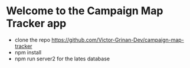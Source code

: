 # Welcome to the Campaign Map Tracker app

- clone the repo https://github.com/Victor-Grinan-Dev/campaign-map-tracker
- npm install
- npm run server2 for the lates database
